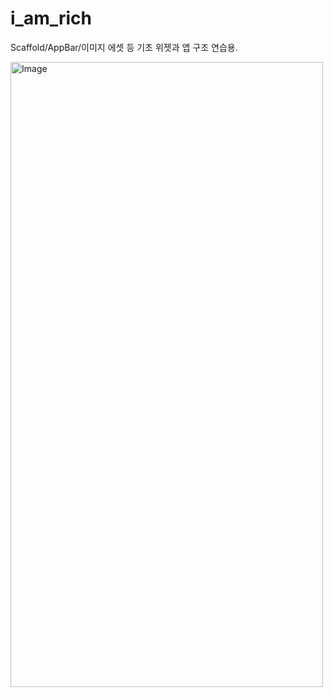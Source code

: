 # i_am_rich

Scaffold/AppBar/이미지 에셋 등 기초 위젯과 앱 구조 연습용.

<img width="500" height="1000" alt="Image" src="https://github.com/user-attachments/assets/ff1a158c-dd5f-4d9a-9a64-0baf026b4aa8" />
